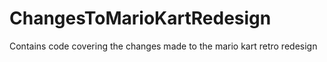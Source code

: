 # ChangesToMarioKartRedesign
Contains code covering the changes made to the mario kart retro redesign
